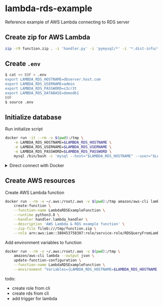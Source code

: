 # lambda-rds-example

Reference example of AWS Lambda connecting to RDS server

## Create zip for AWS Lambda

```bash
zip -r9 function.zip . -i 'handler.py' -i 'pymysql/*' -i '*.dist-info/*'
```

## Create `.env`

```bash
$ cat << EOF > .env
export LAMBDA_RDS_HOSTNAME=dbserver.host.com
export LAMBDA_RDS_USERNAME=admin
export LAMBDA_RDS_PASSWORD=s3cr3t
export LAMBDA_RDS_DATABASE=demodb1
EOF
$ source .env
```

## Initialize database

Run initialize script

```bash
docker run -it --rm -v $(pwd):/tmp \
    -e LAMBDA_RDS_HOSTNAME=$LAMBDA_RDS_HOSTNAME \
    -e LAMBDA_RDS_USERNAME=$LAMBDA_RDS_USERNAME \
    -e LAMBDA_RDS_PASSWORD=$LAMBDA_RDS_PASSWORD \
    mysql /bin/bash -c 'mysql --host="$LAMBDA_RDS_HOSTNAME" --user="$LAMBDA_RDS_USERNAME" --password="$LAMBDA_RDS_PASSWORD" < /tmp/db-init.sql'
```

<details>
    <summary>Direct connect with Docker</summary>

```bash
docker run -it --rm mysql mysql --host=$LAMBDA_RDS_HOSTNAME --user=$LAMBDA_RDS_USERNAME --password=$LAMBDA_RDS_PASSWORD --database=$LAMBDA_RDS_DATABASE
```
</details>

## Create AWS resources

Create AWS Lambda function

```bash
docker run --rm -v ~/.aws:/root/.aws -v $(pwd):/tmp amazon/aws-cli lambda --output json \
    create-function \
    --function-name LambdaRDSExampleFunction \
    --runtime python3.8 \
    --handler handler.lambda_handler \
    --description 'AWS Lambda & RDS example function' \
    --zip-file fileb:///tmp/function.zip \
    --role arn:aws:iam::380453758307:role/service-role/RDSQueryFromLambdaRole
```

Add environment variables to function

```bash
docker run --rm -v ~/.aws:/root/.aws -v $(pwd):/tmp \
    amazon/aws-cli lambda --output json \
    update-function-configuration \
    --function-name LambdaRDSExampleFunction \
    --environment "Variables={LAMBDA_RDS_HOSTNAME=$LAMBDA_RDS_HOSTNAME,LAMBDA_RDS_USERNAME=$LAMBDA_RDS_USERNAME,LAMBDA_RDS_PASSWORD=$LAMBDA_RDS_PASSWORD,LAMBDA_RDS_DATABASE=$LAMBDA_RDS_DATABASE}"
```

todo: 
- create role from cli
- create rds from cli
- add trigger for lambda